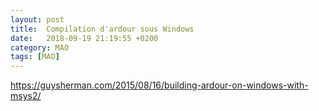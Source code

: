 ```yaml
---
layout: post
title:  Compilation d'ardour sous Windows
date:   2018-09-19 21:19:55 +0200
category: MAO
tags: [MAO]
---
```


https://guysherman.com/2015/08/16/building-ardour-on-windows-with-msys2/

